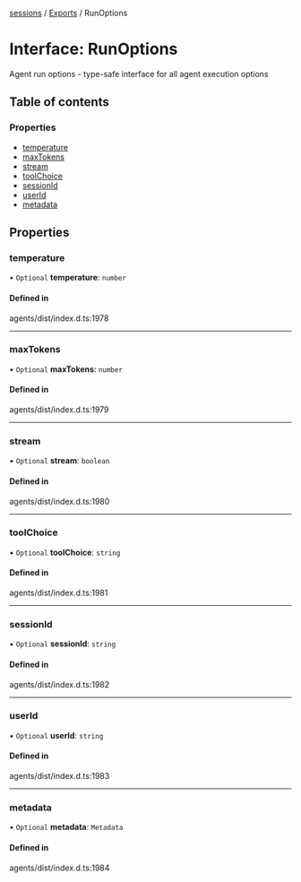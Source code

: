 <!-- 
 ⚠️  AUTO-GENERATED FILE - DO NOT EDIT MANUALLY
 This file is automatically generated by scripts/docs-generator.js
 To make changes, edit the source TypeScript files or update the generator script
-->

[sessions](../../) / [Exports](../modules) / RunOptions

# Interface: RunOptions

Agent run options - type-safe interface for all agent execution options

## Table of contents

### Properties

- [temperature](RunOptions#temperature)
- [maxTokens](RunOptions#maxtokens)
- [stream](RunOptions#stream)
- [toolChoice](RunOptions#toolchoice)
- [sessionId](RunOptions#sessionid)
- [userId](RunOptions#userid)
- [metadata](RunOptions#metadata)

## Properties

### temperature

• `Optional` **temperature**: `number`

#### Defined in

agents/dist/index.d.ts:1978

___

### maxTokens

• `Optional` **maxTokens**: `number`

#### Defined in

agents/dist/index.d.ts:1979

___

### stream

• `Optional` **stream**: `boolean`

#### Defined in

agents/dist/index.d.ts:1980

___

### toolChoice

• `Optional` **toolChoice**: `string`

#### Defined in

agents/dist/index.d.ts:1981

___

### sessionId

• `Optional` **sessionId**: `string`

#### Defined in

agents/dist/index.d.ts:1982

___

### userId

• `Optional` **userId**: `string`

#### Defined in

agents/dist/index.d.ts:1983

___

### metadata

• `Optional` **metadata**: `Metadata`

#### Defined in

agents/dist/index.d.ts:1984
